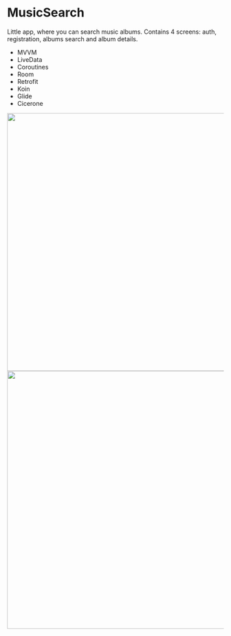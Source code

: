 # MusicSearch
Little app, where you can search music albums.
Contains 4 screens: auth, registration, albums search and album details.

- MVVM
- LiveData
- Coroutines
- Room
- Retrofit
- Koin
- Glide
- Cicerone

<img src="/../readme/app/src/main/res/readme/ms_auth_reg.png" width="650" height="600">
<img src="/../readme/app/src/main/res/readme/ms_albums_details.png" width="1050" height="600">

